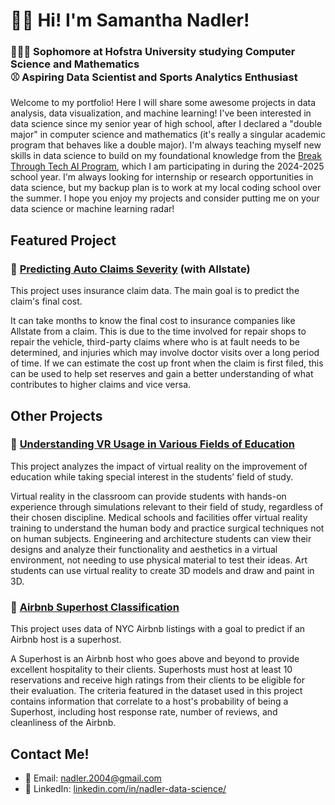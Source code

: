 # 👋🏻 Hi! I'm Samantha Nadler!
### 👩🏻‍💻 Sophomore at Hofstra University studying Computer Science and Mathematics <br> ⚾ Aspiring Data Scientist and Sports Analytics Enthusiast
Welcome to my portfolio! Here I will share some awesome projects in data analysis, data visualization, and machine learning! I've been interested in data science since my senior year of high school, after I declared a "double major" in computer science and mathematics (it's really a singular academic program that behaves like a double major). I'm always teaching myself new skills in data science to build on my foundational knowledge from the [Break Through Tech AI Program](https://www.breakthroughtech.org/), which I am participating in during the 2024-2025 school year. I'm always looking for internship or research opportunities in data science, but my backup plan is to work at my local coding school over the summer. I hope you enjoy my projects and consider putting me on your data science or machine learning radar!

## Featured Project
### 🚗 [Predicting Auto Claims Severity](https://github.com/Allstate1A-BTT/Allstate1A-Studio-Project) (with Allstate)
This project uses insurance claim data. The main goal is to predict the claim's final cost.

It can take months to know the final cost to insurance companies like Allstate from a claim. This is due to the time involved for repair shops to repair the vehicle, third-party claims where who is at fault needs to be determined, and injuries which may involve doctor visits over a long period of time. If we can estimate the cost up front when the claim is first filed, this can be used to help set reserves and gain a better understanding of what contributes to higher claims and vice versa.

## Other Projects

### 🥽 [Understanding VR Usage in Various Fields of Education](https://github.com/samanthanadler/vr-usage-in-education)
This project analyzes the impact of virtual reality on the improvement of education while taking special interest in the students’ field of study.

Virtual reality in the classroom can provide students with hands-on experience through simulations relevant to their field of study, regardless of their chosen discipline. Medical schools and facilities offer virtual reality training to understand the human body and practice surgical techniques not on human subjects. Engineering and architecture students can view their designs and analyze their functionality and aesthetics in a virtual environment, not needing to use physical material to test their ideas. Art students can use virtual reality to create 3D models and draw and paint in 3D.

### 🏡 [Airbnb Superhost Classification](https://github.com/samanthanadler/airbnb-superhost-classification)
This project uses data of NYC Airbnb listings with a goal to predict if an Airbnb host is a superhost.

A Superhost is an Airbnb host who goes above and beyond to provide excellent hospitality to their clients. Superhosts must host at least 10 reservations and receive high ratings from their clients to be eligible for their evaluation. The criteria featured in the dataset used in this project contains information that correlate to a host's probability of being a Superhost, including host response rate, number of reviews, and cleanliness of the Airbnb.

## Contact Me!
- 📧 Email: [nadler.2004@gmail.com](mailto:nadler.2004@gmail.com)
- 🔗 LinkedIn: [linkedin.com/in/nadler-data-science/](https://www.linkedin.com/in/nadler-data-science/)


<!---
samanthanadler/samanthanadler is a ✨ special ✨ repository because its `README.md` (this file) appears on your GitHub profile.
You can click the Preview link to take a look at your changes.
--->
